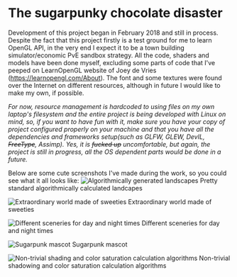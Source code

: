 # The sugarpunky chocolate disaster
Development of this project began in February 2018 and still in process. Despite the fact that this project firstly is a test ground for me to learn OpenGL API, in the very end I expect it to be a town building simulator/economic PvE sandbox strategy. All the code, shaders and models have been done myself, excluding some parts of code that I've peeped on LearnOpenGL website of Joey de Vries (https://learnopengl.com/About). The font and some textures were found over the Internet on different resources, although in future I would like to make my own, if possible.

*For now, resource management is hardcoded to using files on my own laptop's filesystem and the entire project is being developed with Linux on mind, so, if you want to have fun with it, make sure you have your copy of project configured properly on your machine and that you have all the dependencies and frameworks setup(such as GLFW, GLEW, DevIL, ~~FreeType~~, Assimp). Yes, it is ~~fucked up~~ uncomfortable, but again, the project is still in progress, all the OS dependent parts would be done in a future.*

Below are some cute screenshots I've made during the work, so you could see what it all looks like:
![Algorithmically generated landscapes](https://user-images.githubusercontent.com/29004250/52479064-6cbfd980-2bb8-11e9-9fe6-6f8a73d0e1d3.png)
Pretty standard algorithmically calculated landcapes

![Extraordinary world made of sweeties](https://user-images.githubusercontent.com/29004250/52479132-a55fb300-2bb8-11e9-9f1b-10d8ba71d15d.png)
Extraordinary world made of sweeties

![Different sceneries for day and night times](https://user-images.githubusercontent.com/29004250/52479345-59f9d480-2bb9-11e9-9555-86d6801ce15c.png)
Different sceneries for day and night times

![Sugarpunk mascot](https://user-images.githubusercontent.com/29004250/52479534-ff14ad00-2bb9-11e9-9c1d-49c3a45580e7.png)
Sugarpunk mascot

![Non-trivial shading and color saturation calculation algorithms](https://user-images.githubusercontent.com/29004250/52479573-28cdd400-2bba-11e9-8871-d4aa3ae7d35f.png)
Non-trivial shadowing and color saturation calculation algorithms

